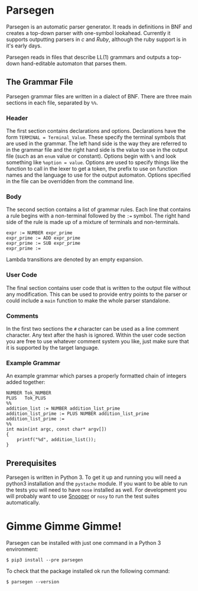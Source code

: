 # Parsegen

Parsegen is an automatic parser generator. It reads in definitions in BNF and creates a top-down parser with one-symbol lookahead. Currently it supports outputting parsers in *c* and *Ruby*, although the ruby support is in it's early days.

Parsegen reads in files that describe LL(1) grammars and outputs a top-down hand-editable automaton that parses them.

## The Grammar File

Parsegen grammar files are written in a dialect of BNF. There are three main sections in each file, separated by `%%`.

### Header

The first section contains declarations and options. Declarations have the form `TERMINAL = Terminal_Value`. These specify the terminal symbols that are used in the grammar. The left hand side is the way they are referred to in the grammar file and the right hand side is the value to use in the output file (such as an `enum` value or constant). Options begin with `%` and look something like `%option = value`. Options are used to specify things like the function to call in the lexer to get a token, the prefix to use on function names and the language to use for the output automaton. Options specified in the file can be overridden from the command line.

### Body

The second section contains a list of grammar rules. Each line that contains a rule begins with a non-terminal followed by the `:=` symbol. The right hand side of the rule is made up of a mixture of terminals and non-terminals.

	expr := NUMBER expr_prime
	expr_prime := ADD expr_prime
	expr_prime := SUB expr_prime
	expr_prime :=

Lambda transitions are denoted by an empty expansion.

### User Code
The final section contains user code that is written to the output file without any modification. This can be used to provide entry points to the parser or could include a `main` function to make the whole parser standalone.

### Comments

In the first two sections the `#` character can be used as a line comment character. Any text after  the hash is ignored. Within the user code section you are free to use whatever comment system you like, just make sure that it is supported by the target language.

### Example Grammar

An example grammar which parses a properly formatted chain of integers added together:

    NUMBER Tok_NUMBER
    PLUS   Tok_PLUS
    %%
    addition_list := NUMBER addition_list_prime
    addition_list_prime := PLUS NUMBER addition_list_prime
    addition_list_prime := 
    %%
    int main(int argc, const char* argv[])
    {
        printf("%d", addition_list());
    }

## Prerequisites

Parsegen is written in Python 3. To get it up and running you will need a python3 installation and the `pystache` module. If you want to be able to run the tests you will need to have `nose` installed as well. For development you will probably want to use [Snooper][snooper_url] or `nosy` to run the test suites automatically.

# Gimme Gimme Gimme!

Parsegen can be installed with just one command in a Python 3 environment:

    $ pip3 install --pre parsegen

To check that the package installed ok run the following command:

    $ parsegen --version

[snooper_url]: http://github.com/iwillspeak/snooper
